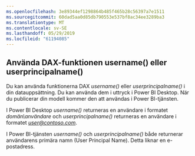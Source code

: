 ```yaml
---
ms.openlocfilehash: 3e89344ef1298864b485f465b28c56397a7e1511
ms.sourcegitcommit: 60dad5aa0d85db790553e537bf8ac34ee3289ba3
ms.translationtype: MT
ms.contentlocale: sv-SE
ms.lasthandoff: 05/29/2019
ms.locfileid: "61194085"
---
```

## <a name="using-the-username-or-userprincipalname-dax-function"></a>Använda DAX-funktionen username() eller userprincipalname()
Du kan använda funktionerna DAX *username()* eller *userprincipalname()* i din datauppsättning. Du kan använda dem i uttryck i Power BI Desktop. När du publicerar din modell kommer den att användas i Power BI-tjänsten.

I Power BI Desktop *username()* returneras en användare i formatet *domän\användare* och *userprincipalname()* returneras en användare i formatet  <em>user@contoso.com</em>.

I Power BI-tjänsten *username()* och *userprincipalname()* både returnerar användarens primära namn (User Principal Name). Detta liknar en e-postadress.

